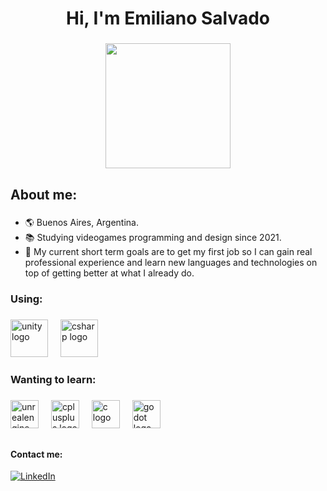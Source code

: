 <h1 align="center">Hi, I'm Emiliano Salvado</h1>

###

<div align="center">
  <img height="200" src="https://media3.giphy.com/media/qWKhJuvtyqWBphbW8u/giphy.gif"  />
</div>

###

<h2 align="left">About me:</h2>

###

- 🌎 Buenos Aires, Argentina.<br>
- 📚 Studying videogames programming and design since 2021.<br>
- 🎯 My current short term goals are to get my first job so I can gain real professional experience and learn new languages and technologies on top of getting better at what I already do.<br>

###

### Using:

###

<div align="left">
  <img src="https://cdn.jsdelivr.net/gh/devicons/devicon/icons/unity/unity-original.svg" height="60" alt="unity logo"  />
  <img width="12" />
  <img src="https://cdn.jsdelivr.net/gh/devicons/devicon/icons/csharp/csharp-line.svg" height="60" alt="csharp logo"  />
</div>

###

### Wanting to learn:

###

<div align="left">
  <img src="https://cdn.jsdelivr.net/gh/devicons/devicon/icons/unrealengine/unrealengine-original.svg" height="45" alt="unrealengine logo"  />
  <img width="12" />
  <img src="https://cdn.jsdelivr.net/gh/devicons/devicon/icons/cplusplus/cplusplus-original.svg" height="45" alt="cplusplus logo"  />
  <img width="12" />
  <img src="https://cdn.jsdelivr.net/gh/devicons/devicon/icons/c/c-original.svg" height="45" alt="c logo"  />
  <img width="12" />
  <img src="https://cdn.jsdelivr.net/gh/devicons/devicon/icons/godot/godot-original.svg" height="45" alt="godot logo"  />
</div>

##

#### Contact me:
[![LinkedIn](https://img.shields.io/badge/LinkedIn-%230077B5.svg?logo=linkedin&logoColor=white)](https://www.linkedin.com/in/emiliano-salvado-9858362a5/) 
